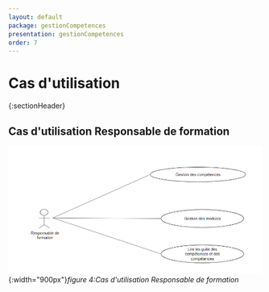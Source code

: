 ```yaml
---
layout: default
package: gestionCompetences
presentation: gestionCompetences
order: 7
---
```


# Cas d'utilisation
{:sectionHeader}

<!-- new slide -->

## Cas d'utilisation Responsable de formation

![Cas d'utilisation](./images/Cas-dutilisation.png){:width="900px"}*figure 4:Cas d'utilisation Responsable de formation*

<!-- new slide -->